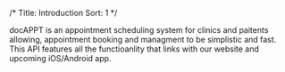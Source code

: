 /*
Title: Introduction
Sort: 1
*/

docAPPT is an appointment scheduling system for clinics and paitents allowing, appointment booking and managment to be simplistic and fast. This API features all the functioanlity that links with our website and upcoming iOS/Android app.